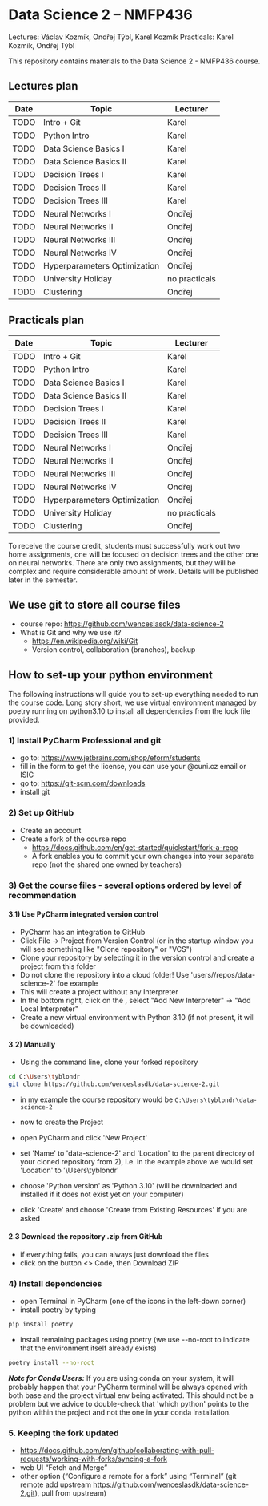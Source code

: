 # Data Science 2 – NMFP436
Lectures: Václav Kozmík, Ondřej Týbl, Karel Kozmík
Practicals: Karel Kozmík, Ondřej Týbl

This repository contains materials to the Data Science 2 - NMFP436 course.
## Lectures plan
| Date | Topic | Lecturer |
| -------- | ------- | ------- |
| TODO | Intro + Git    | Karel
| TODO | Python Intro | Karel
| TODO | Data Science Basics I | Karel
| TODO | Data Science Basics II | Karel
| TODO | Decision Trees I | Karel
| TODO | Decision Trees II | Karel
| TODO | Decision Trees III | Karel
| TODO | Neural Networks I | Ondřej
| TODO | Neural Networks II | Ondřej
| TODO | Neural Networks III | Ondřej
| TODO | Neural Networks IV | Ondřej
| TODO | Hyperparameters Optimization | Ondřej 
| TODO | University Holiday | no practicals
| TODO | Clustering | Ondřej

## Practicals plan

| Date | Topic | Lecturer |
| -------- | ------- | ------- |
| TODO | Intro + Git    | Karel
| TODO | Python Intro | Karel
| TODO | Data Science Basics I | Karel
| TODO | Data Science Basics II | Karel
| TODO | Decision Trees I | Karel
| TODO | Decision Trees II | Karel
| TODO | Decision Trees III | Karel
| TODO | Neural Networks I | Ondřej
| TODO | Neural Networks II | Ondřej
| TODO | Neural Networks III | Ondřej
| TODO | Neural Networks IV | Ondřej
| TODO | Hyperparameters Optimization | Ondřej 
| TODO | University Holiday | no practicals
| TODO | Clustering | Ondřej

To receive the course credit, students must successfully work out two home assignments, 
one will be focused on decision trees and the other one on neural networks. 
There are only two assignments, but they will be complex and require considerable amount of work. 
Details will be published later in the semester.

## We use git to store all course files
- course repo: https://github.com/wenceslasdk/data-science-2
- What is Git and why we use it?
  - https://en.wikipedia.org/wiki/Git
  - Version control, collaboration (branches), backup

## How to set-up your python environment

The following instructions will guide you to set-up everything needed to run the course code. Long story short, we use virtual environment managed by poetry running on python3.10 to install all dependencies from the lock file provided.

### 1) Install PyCharm Professional and git

- go to: https://www.jetbrains.com/shop/eform/students
- fill in the form to get the license, you can use your @cuni.cz email or ISIC
- go to: https://git-scm.com/downloads
- install git

### 2) Set up GitHub
- Create an account 
- Create a fork of the course repo
  - https://docs.github.com/en/get-started/quickstart/fork-a-repo
  - A fork enables you to commit your own changes into your separate repo (not the shared one owned by teachers)

### 3) Get the course files - several options ordered by level of recommendation

#### 3.1) Use PyCharm integrated version control
- PyCharm has an integration to GitHub
- Click File -> Project from Version Control (or in the startup window you will see something like "Clone repository" or "VCS")
- Clone your repository by selecting it in the version control and create a project from this folder
- Do not clone the repository into a cloud folder! Use 'users/<me>/repos/data-science-2' foe example
- This will create a project without any Interpreter
- In the bottom right, click on the <No Interpreter>, select "Add New Interpreter" -> "Add Local Interpreter"
- Create a new virtual environment with Python 3.10 (if not present, it will be downloaded)

#### 3.2) Manually 
- Using the command line, clone your forked repository
```sh
cd C:\Users\tyblondr
git clone https://github.com/wenceslasdk/data-science-2.git
```
- in my example the course repository would be `C:\Users\tyblondr\data-science-2`

- now to create the Project
- open PyCharm and click 'New Project'
- set 'Name' to 'data-science-2' and 'Location' to the parent directory of your cloned repository from 2), i.e. in the example above we would set 'Location' to '\Users\tyblondr'
- choose 'Python version' as 'Python 3.10' (will be downloaded and installed if it does not exist yet on your computer)
- click 'Create' and choose 'Create from Existing Resources' if you are asked 


#### 2.3 Download the repository .zip from GitHub
- if everything fails, you can always just download the files
- click on the button <> Code, then Download ZIP


### 4) Install dependencies
- open Terminal in PyCharm (one of the icons in the left-down corner)
- install poetry by typing
```sh
pip install poetry
```
- install remaining packages using poetry (we use --no-root to indicate that the environment itself already exists)
```sh
poetry install --no-root
```

**_Note for Conda Users:_** If you are using conda on your system, it will probably happen that your PyCharm terminal will be always opened with both base and the project virtual env being activated. This should not be a problem but we advice to    double-check that 'which python' points to the python within the project and not the one in your conda installation.


### 5. Keeping the fork updated
  - https://docs.github.com/en/github/collaborating-with-pull-requests/working-with-forks/syncing-a-fork
  - web UI “Fetch and Merge”
  - other option (“Configure a remote for a fork” using “Terminal” (git remote add upstream https://github.com/wenceslasdk/data-science-2.git), pull from upstream)
